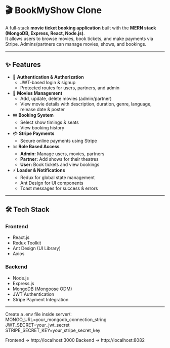 # 🎬 BookMyShow Clone

A full-stack **movie ticket booking application** built with the **MERN stack (MongoDB, Express, React, Node.js)**.  
It allows users to browse movies, book tickets, and make payments via Stripe. Admins/partners can manage movies, shows, and bookings.

---

## ✨ Features
- 🔐 **Authentication & Authorization**
  - JWT-based login & signup
  - Protected routes for users, partners, and admin
- 🎥 **Movies Management**
  - Add, update, delete movies (admin/partner)
  - View movie details with description, duration, genre, language, release date & poster
- 🎟️ **Booking System**
  - Select show timings & seats
  - View booking history
- 💳 **Stripe Payments**
  - Secure online payments using Stripe
- 📊 **Role Based Access**
  - **Admin:** Manage users, movies, partners
  - **Partner:** Add shows for their theatres
  - **User:** Book tickets and view bookings
- ⚡ **Loader & Notifications**
  - Redux for global state management
  - Ant Design for UI components
  - Toast messages for success & errors

---

## 🛠️ Tech Stack
### Frontend
- React.js
- Redux Toolkit
- Ant Design (UI Library)
- Axios

### Backend
- Node.js
- Express.js
- MongoDB (Mongoose ODM)
- JWT Authentication
- Stripe Payment Integration

---

Create a .env file inside server/:
MONGO_URL=your_mongodb_connection_string
JWT_SECRET=your_jwt_secret
STRIPE_SECRET_KEY=your_stripe_secret_key

Frontend → http://localhost:3000
Backend → http://localhost:8082

